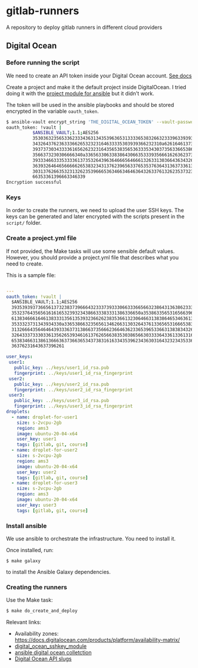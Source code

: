 # gitlab-runners
A repository to deploy gitlab runners in different cloud providers


## Digital Ocean

### Before running the script

We need to create an API token inside your Digital Ocean account.
[See docs](https://docs.digitalocean.com/reference/api/create-personal-access-token/)

Create a project and make it the default project inside DigitalOcean. I tried doing it 
with the [project module for ansible](https://docs.ansible.com/ansible/latest/collections/community/digitalocean/digital_ocean_project_module.html#ansible-collections-community-digitalocean-digital-ocean-project-module)
but it didn't work.

The token will be used in the ansible playbooks and should be stored encrypted in the variable `oauth_token`.

```bash
$ ansible-vault encrypt_string 'THE_DIGITAL_OCEAN_TOKEN' --vault-password-file .vault_pass.txt  --name oauth_token
oauth_token: !vault |
          $ANSIBLE_VAULT;1.1;AES256
          35303632356533623334363134353963653133336538326632333963393932313634336262633237
          3432643762363336626532323164633335303939366232310a626164613733363964363764613532
          39373730343333616562623231643565383565363335343037356336653864663361393531343336
          3566373230306666340a336563306338386430663533393566616263623735363835326235306666
          39333466333533336137353264396364666564666132633130366436343262636333396563323331
          36393264646566666265383234313762396563376535376364313637336135323964366231336330
          30313762663532313262353966653634663464636432633761326235373237663565323333633334
          66353361396663346339
Encryption successful
```

### Keys

In order to create the runners, we need to upload the user SSH keys. The keys can be generated and later
encrypted with the scripts present in the `script/` folder.

### Create a project.yml file

If not provided, the Make tasks will use some sensible default values. However, you should provide a
project.yml file that describes what you need to create. 

This is a sample file:

```yaml

---
oauth_token: !vault |
  $ANSIBLE_VAULT;1.1;AES256
  39353939373665613732383739666432333739333066333665663238643136386233396431373366
  3532376435656161616532393234386633383331386336650a353863356531656639643439303539
  61383466616461383331356135393236626238353661323064663138386465346361313566313837
  3533323731343934330a336538663235656134626631303264376133656531666538353231323531
  31326664356464643933363731386637356662366463623365396533663138383432613138363734
  32643337333033613562653934616137626566383530386566303333643361336131633036343831
  65383466313861366636373663653437383161633435396234363031643232343533643230616565
  36376231643637396261

user_keys:
 user1:
   public_key: ../keys/user1_id_rsa.pub
   fingerprint: ../keys/user1_id_rsa_fingerprint
 user2:
   public_key: ../keys/user2_id_rsa.pub
   fingerprint: ../keys/user2_id_rsa_fingerprint
 user3:
   public_key: ../keys/user3_id_rsa.pub
   fingerprint: ../keys/user3_id_rsa_fingerprint
droplets:
  - name: droplet-for-user1
    size: s-2vcpu-2gb
    region: ams3
    image: ubuntu-20-04-x64
    user_key: user1
    tags: [gitlab, git, course]
  - name: droplet-for-user2
    size: s-2vcpu-2gb
    region: ams3
    image: ubuntu-20-04-x64
    user_key: user2
    tags: [gitlab, git, course]
  - name: droplet-for-user3
    size: s-2vcpu-2gb
    region: ams3
    image: ubuntu-20-04-x64
    user_key: user3
    tags: [gitlab, git, course]
```
### Install ansible

We use ansible to orchestrate the infrastructure. You need to install it.

Once installed, run:
```
$ make galaxy
```

to install the Ansible Galaxy dependencies.

### Creating the runners

Use the Make task:

```bash
$ make do_create_and_deploy
```

Relevant links:
- Availability zones: https://docs.digitalocean.com/products/platform/availability-matrix/
- [digital_ocean_sshkey_module](https://docs.ansible.com/ansible/latest/collections/community/digitalocean/digital_ocean_sshkey_module.html)
- [ansible digital ocean colletction](https://docs.ansible.com/ansible/latest/collections/community/digitalocean/index.html)
- [Digital Ocean API slugs](https://slugs.do-api.dev/)
